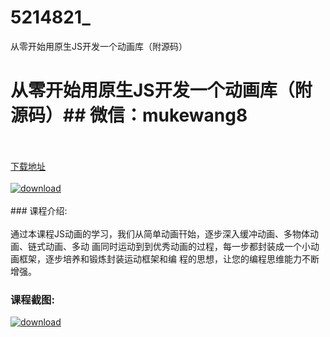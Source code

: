 # 5214821_
从零开始用原生JS开发一个动画库（附源码）
# 从零开始用原生JS开发一个动画库（附源码）## 微信：mukewang8
<br/></br>[下载地址](http://www.36tz.cn/article/5214821 "下载地址")
<br/></br>[![download](http://36tz.cn/muke_img/2020_08_1-32-300x236.png "下载地址")](http://www.36tz.cn/article/5214821 "下载地址")
<br/></br>### 课程介绍:<br/></br>通过本课程JS动画的学习，我们从简单动画幵始，逐步深入缓冲动画、多物体动画、链式动画、多动 画同时运动到到优秀动画的过程，每一步都封装成一个小动画框架，逐步培养和锻炼封装运动框架和编 程的思想，让您的编程思维能力不断增强。

### 课程截图:
[![download](http://36tz.cn/muke_img/2020_08_2-30.png "下载地址")](http://www.36tz.cn/article/5214821 "下载地址")
